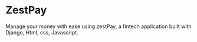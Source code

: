 # ZestPay
Manage your money with ease using zestPay, a fintech application built with Django, Html, css, Javascript.
